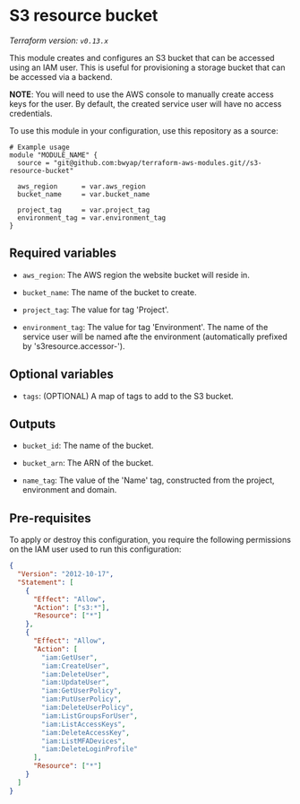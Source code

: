 # S3 resource bucket

_Terraform version: `v0.13.x`_

This module creates and configures an S3 bucket that can be accessed using an IAM user.
This is useful for provisioning a storage bucket that can be accessed via a backend.

**NOTE**: You will need to use the AWS console to manually create access keys for the user. By default, the created service user will have no access credentials.

To use this module in your configuration, use this repository as a source:

```hcl
# Example usage
module "MODULE_NAME" {
  source = "git@github.com:bwyap/terraform-aws-modules.git//s3-resource-bucket"

  aws_region      = var.aws_region
  bucket_name     = var.bucket_name

  project_tag     = var.project_tag
  environment_tag = var.environment_tag
}
```

## Required variables

- `aws_region`: The AWS region the website bucket will reside in.

- `bucket_name`: The name of the bucket to create.

- `project_tag`: The value for tag 'Project'.

- `environment_tag`: The value for tag 'Environment'. The name of the service user will be named afte the environment (automatically prefixed by 's3resource.accessor-').

## Optional variables

- `tags`: (OPTIONAL) A map of tags to add to the S3 bucket.

## Outputs

- `bucket_id`: The name of the bucket.

- `bucket_arn`: The ARN of the bucket.

- `name_tag`: The value of the 'Name' tag, constructed from the project, environment and domain.

## Pre-requisites

To apply or destroy this configuration, you require the following permissions on the IAM user used to run this configuration:

```json
{
  "Version": "2012-10-17",
  "Statement": [
    {
      "Effect": "Allow",
      "Action": ["s3:*"],
      "Resource": ["*"]
    },
    {
      "Effect": "Allow",
      "Action": [
        "iam:GetUser",
        "iam:CreateUser",
        "iam:DeleteUser",
        "iam:UpdateUser",
        "iam:GetUserPolicy",
        "iam:PutUserPolicy",
        "iam:DeleteUserPolicy",
        "iam:ListGroupsForUser",
        "iam:ListAccessKeys",
        "iam:DeleteAccessKey",
        "iam:ListMFADevices",
        "iam:DeleteLoginProfile"
      ],
      "Resource": ["*"]
    }
  ]
}
```
